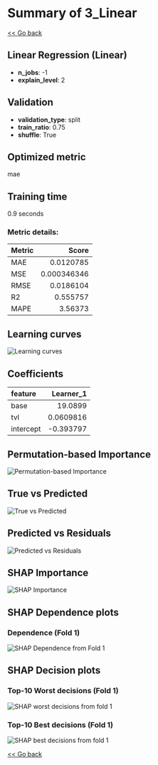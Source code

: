 # Summary of 3_Linear

[<< Go back](../README.md)


## Linear Regression (Linear)
- **n_jobs**: -1
- **explain_level**: 2

## Validation
 - **validation_type**: split
 - **train_ratio**: 0.75
 - **shuffle**: True

## Optimized metric
mae

## Training time

0.9 seconds

### Metric details:
| Metric   |       Score |
|:---------|------------:|
| MAE      | 0.0120785   |
| MSE      | 0.000346346 |
| RMSE     | 0.0186104   |
| R2       | 0.555757    |
| MAPE     | 3.56373     |



## Learning curves
![Learning curves](learning_curves.png)

## Coefficients
| feature   |   Learner_1 |
|:----------|------------:|
| base      |  19.0899    |
| tvl       |   0.0609816 |
| intercept |  -0.393797  |


## Permutation-based Importance
![Permutation-based Importance](permutation_importance.png)
## True vs Predicted

![True vs Predicted](true_vs_predicted.png)


## Predicted vs Residuals

![Predicted vs Residuals](predicted_vs_residuals.png)



## SHAP Importance
![SHAP Importance](shap_importance.png)

## SHAP Dependence plots

### Dependence (Fold 1)
![SHAP Dependence from Fold 1](learner_fold_0_shap_dependence.png)

## SHAP Decision plots

### Top-10 Worst decisions (Fold 1)
![SHAP worst decisions from fold 1](learner_fold_0_shap_worst_decisions.png)
### Top-10 Best decisions (Fold 1)
![SHAP best decisions from fold 1](learner_fold_0_shap_best_decisions.png)

[<< Go back](../README.md)

